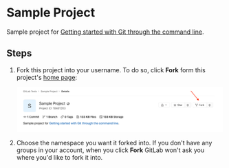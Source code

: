 # Sample Project

Sample project for [Getting started with Git through the command line](https://docs.gitlab.com/ee/gitlab-basics/start-using-git.html).

## Steps

1. Fork this project into your username. To do so, click **Fork** form this
   project's [home page](https://gitlab.com/gitlab-tests/sample-project/):

   ![Click Fork](fork-sample-project.png)
   
1. Choose the namespace you want it forked into. If you don't have any groups
   in your account, when you click **Fork** GitLab won't ask you where you'd
   like to fork it into.